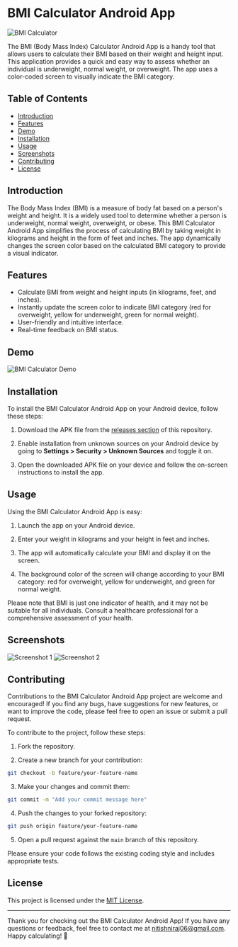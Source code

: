 # BMI Calculator Android App

![BMI Calculator](bmi_calculator.png)

The BMI (Body Mass Index) Calculator Android App is a handy tool that allows users to calculate their BMI based on their weight and height input. This application provides a quick and easy way to assess whether an individual is underweight, normal weight, or overweight. The app uses a color-coded screen to visually indicate the BMI category.

## Table of Contents

- [Introduction](#introduction)
- [Features](#features)
- [Demo](#demo)
- [Installation](#installation)
- [Usage](#usage)
- [Screenshots](#screenshots)
- [Contributing](#contributing)
- [License](#license)

## Introduction

The Body Mass Index (BMI) is a measure of body fat based on a person's weight and height. It is a widely used tool to determine whether a person is underweight, normal weight, overweight, or obese. This BMI Calculator Android App simplifies the process of calculating BMI by taking weight in kilograms and height in the form of feet and inches. The app dynamically changes the screen color based on the calculated BMI category to provide a visual indicator.

## Features

- Calculate BMI from weight and height inputs (in kilograms, feet, and inches).
- Instantly update the screen color to indicate BMI category (red for overweight, yellow for underweight, green for normal weight).
- User-friendly and intuitive interface.
- Real-time feedback on BMI status.

## Demo

![BMI Calculator Demo](demo.gif)

## Installation

To install the BMI Calculator Android App on your Android device, follow these steps:

1. Download the APK file from the [releases section](https://github.com/your-username/bmi-calculator/releases) of this repository.

2. Enable installation from unknown sources on your Android device by going to **Settings > Security > Unknown Sources** and toggle it on.

3. Open the downloaded APK file on your device and follow the on-screen instructions to install the app.

## Usage

Using the BMI Calculator Android App is easy:

1. Launch the app on your Android device.

2. Enter your weight in kilograms and your height in feet and inches.

3. The app will automatically calculate your BMI and display it on the screen.

4. The background color of the screen will change according to your BMI category: red for overweight, yellow for underweight, and green for normal weight.

Please note that BMI is just one indicator of health, and it may not be suitable for all individuals. Consult a healthcare professional for a comprehensive assessment of your health.

## Screenshots

![Screenshot 1](screenshot1.png)
![Screenshot 2](screenshot2.png)

## Contributing

Contributions to the BMI Calculator Android App project are welcome and encouraged! If you find any bugs, have suggestions for new features, or want to improve the code, please feel free to open an issue or submit a pull request.

To contribute to the project, follow these steps:

1. Fork the repository.

2. Create a new branch for your contribution:

```bash
git checkout -b feature/your-feature-name
```

3. Make your changes and commit them:

```bash
git commit -m "Add your commit message here"
```

4. Push the changes to your forked repository:

```bash
git push origin feature/your-feature-name
```

5. Open a pull request against the `main` branch of this repository.

Please ensure your code follows the existing coding style and includes appropriate tests.

## License

This project is licensed under the [MIT License](LICENSE).

---

Thank you for checking out the BMI Calculator Android App! If you have any questions or feedback, feel free to contact me at nitishniraj06@gmail.com. Happy calculating! 📱
